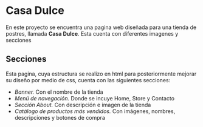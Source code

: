 # Casa Dulce
En este proyecto se encuentra una pagina web diseñada para una tienda de postres, llamada **Casa Dulce**. Esta cuenta con diferentes imagenes y secciones 

## Secciones 
Esta pagina, cuya estructura se realizo en html para posteriormente mejorar su diseño por medio de css, cuenta con las siguientes secciones:
- *Banner.* Con el nombre de la tienda  
- *Menú de navegación.* Donde se incuye Home, Store y Contacto  
- *Sección About.* Con descripción e imagen de la tienda  
- *Catálogo de productos más vendidos.* Con imágenes, nombres, descripciones y botones de compra 
 
